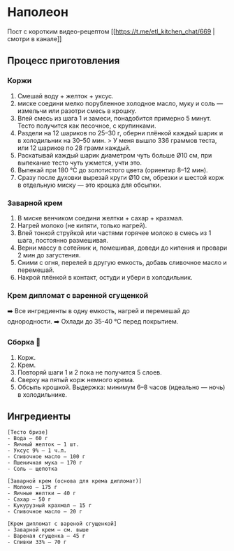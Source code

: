 # Наполеон

Пост с коротким видео-рецептом [[https://t.me/etl_kitchen_chat/669 | смотри в канале]]
## Процесс приготовления 

### Коржи
1. Смешай воду + желток + уксус.
2. миске соедини мелко порубленное холодное масло, муку и соль — измельчи или разотри смесь в крошку.
3. Влей смесь из шага 1️ и замеси, понадобится примерно 5 минут. Тесто получится как песочное, с крупинками. 
4. Раздели на 12 шариков по 25–30 г, оберни плёнкой каждый шарик и в холодильник на 30–50 мин.    > У меня вышло 336 граммов теста, или 12 шариков по 28 грамм каждый.
5. Раскатывай каждый шарик диаметром чуть больше Ø10 см, при выпекание тесто чуть ужмется, учти это.
6. Выпекай при 180 °С до золотистого цвета (ориентир 8–12 мин).
7. Сразу после духовки вырезай круги Ø10 см, обрезки и шестой корж в отдельную миску — это крошка для обсыпки.

### Заварной крем 
1. В миске венчиком соедини желтки + сахар + крахмал.
2. Нагрей молоко (не кипяти, только нагрей). 
3. Влей тонкой струйкой или частями горячее молоко в смесь из 1️ шага, постоянно размешивая.
4. Верни массу в сотейник и, помешивая, доведи до кипения и провари 2 мин до загустения.
5. Сними с огня, перелей в другую емкость, добавь сливочное масло и перемешай. 
6. Накрой плёнкой в контакт, остуди и убери в холодильник.

### Крем дипломат с варенной сгущенкой 
➡️ Все ингредиенты в одну емкость, нагрей и перемешай до однородности.
➡️ Охлади до 35-40 °С перед покрытием. 

### Сборка 🎂
1. Корж. 
2. Крем. 
3. Повторяй шаги 1️  и 2️ пока не получится 5 слоев. 
4. Сверху на пятый корж немного крема. 
5. Обсыпь крошкой.
Выдержка: минимум 6–8 часов (идеально — ночь) в холодильнике. 


## Ингредиенты

```{ .text .copy title="Ингредиенты — скопируй" }
[Тесто бризе]
- Вода — 60 г
- Яичный желток — 1 шт.
- Уксус 9% — 1 ч.л.
- Сливочное масло — 100 г
- Пшеничная мука — 170 г
- Соль — щепотка

[Заварной крем (основа для крема дипломат)]
- Молоко — 175 г
- Яичные желтки — 40 г
- Сахар — 50 г
- Кукурузный крахмал — 15 г
- Сливочное масло — 20 г

[Крем дипломат с вареной сгущенкой]
- Заварной крем — см. выше
- Вареная сгущенка — 45 г
- Сливки 33% — 70 г
```
